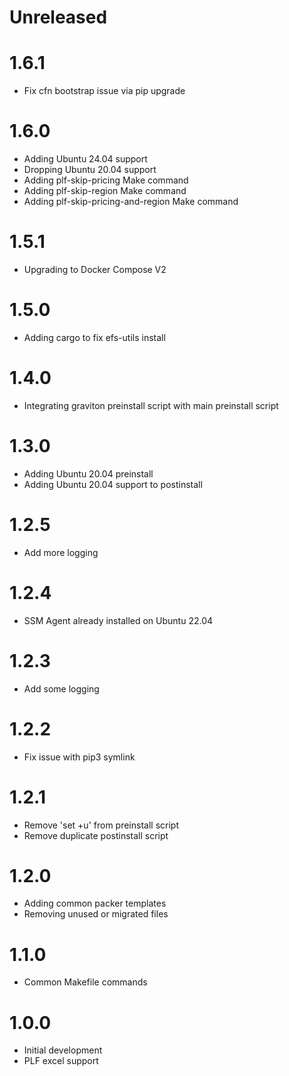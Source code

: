 # Unreleased

# 1.6.1

* Fix cfn bootstrap issue via pip upgrade

# 1.6.0

* Adding Ubuntu 24.04 support
* Dropping Ubuntu 20.04 support
* Adding plf-skip-pricing Make command
* Adding plf-skip-region Make command
* Adding plf-skip-pricing-and-region Make command

# 1.5.1

* Upgrading to Docker Compose V2

# 1.5.0

* Adding cargo to fix efs-utils install

# 1.4.0

* Integrating graviton preinstall script with main preinstall script

# 1.3.0

* Adding Ubuntu 20.04 preinstall
* Adding Ubuntu 20.04 support to postinstall

# 1.2.5

* Add more logging

# 1.2.4

* SSM Agent already installed on Ubuntu 22.04

# 1.2.3

* Add some logging

# 1.2.2

* Fix issue with pip3 symlink

# 1.2.1

* Remove 'set +u' from preinstall script
* Remove duplicate postinstall script

# 1.2.0

* Adding common packer templates
* Removing unused or migrated files

# 1.1.0

* Common Makefile commands

# 1.0.0

* Initial development
* PLF excel support
